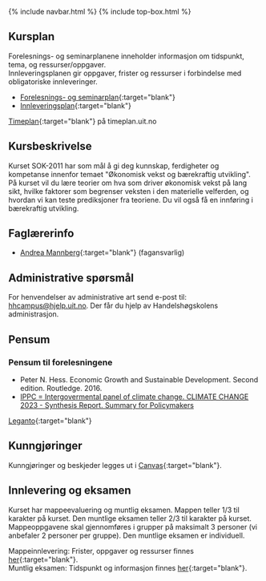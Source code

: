 {% include navbar.html %}  {% include top-box.html %}


## Kursplan  

Forelesnings- og seminarplanene inneholder informasjon om tidspunkt, tema, og ressurser/oppgaver.  
Innleveringsplanen gir oppgaver, frister og ressurser i forbindelse med obligatoriske innleveringer.  

- [Forelesnings- og seminarplan](forelesningsplan.html){:target="blank"}
- [Innleveringsplan](innleveringer.html){:target="blank"}   


[Timeplan](https://timeplan.uit.no/){:target="blank"} på timeplan.uit.no

## Kursbeskrivelse
Kurset SOK-2011 har som mål å gi deg kunnskap, ferdigheter og kompetanse innenfor temaet "Økonomisk vekst og bærekraftig utvikling". På kurset vil du lære teorier om hva som driver økonomisk vekst på lang sikt, hvilke faktorer som begrenser veksten i den materielle velferden, og hvordan vi kan teste prediksjoner fra teoriene. Du vil også få en innføring i bærekraftig utvikling. 



## Faglærerinfo  
- [Andrea Mannberg](https://uit.no/ansatte/andrea.mannberg){:target="blank"} (fagansvarlig)



## Administrative spørsmål

For henvendelser av administrative art send e-post til: <hhcampus@hjelp.uit.no>. Der får du hjelp av Handelshøgskolens administrasjon.


## Pensum  

### Pensum til forelesningene

- Peter N. Hess. Economic Growth and Sustainable Development. Second edition. Routledge. 2016.
- [IPPC = Intergovermental panel of climate change. CLIMATE CHANGE 2023 - Synthesis Report. Summary for Policymakers](https://github.com/uit-sok-2011-v2024/uit-sok-2011-v2024.github.io/blob/main/assets/IPCC_AR6_SYR_SPM.pdf) 

[Leganto](https://bibsys-c.alma.exlibrisgroup.com/leganto/){:target="blank"}  


## Kunngjøringer  

Kunngjøringer og beskjeder legges ut i [Canvas](https://uit.instructure.com/){:target="blank"}.


## Innlevering og eksamen  

Kurset har mappeevaluering og muntlig eksamen. Mappen teller 1/3 til karakter på kurset. Den muntlige eksamen teller 2/3 til karakter på kurset. Mappeoppgavene skal gjennomføres i grupper på maksimalt 3 personer (vi anbefaler 2 personer per gruppe). Den muntlige eksamen er individuell. 

Mappeinnlevering: Frister, oppgaver og ressurser finnes [her](innleveringer.html){:target="blank"}.    
Muntlig eksamen: Tidspunkt og informasjon finnes [her](muntligeksamen.html){:target="blank"}.    
